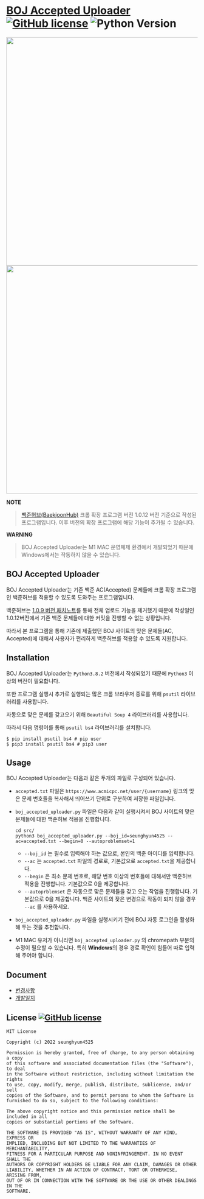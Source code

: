 # [BOJ Accepted Uploader](src/boj_accepted_uploader.py) [![GitHub license](https://img.shields.io/badge/license-MIT-blue.svg)](https://github.com/facebook/react/blob/main/LICENSE) ![Python Version](https://img.shields.io/badge/Python-3.8.2-orange)

<center><img src="images/ac.png" width="600"/></center> 
<center><img src="images/thumbnail.gif" width="600"/></center> 
 

**NOTE**
> [백준허브(BaekjoonHub)](https://chrome.google.com/webstore/detail/백준허브baekjoonhub/ccammcjdkpgjmcpijpahlehmapgmphmk?hl=ko) 크롬 확장 프로그램 버전 1.0.12 버전 기준으로 작성된 프로그램입니다. 이후 버전의 확장 프로그램에 해당 기능이 추가될 수 있습니다.

**WARNING**
> BOJ Accepted Uploader는 M1 MAC 운영체제 환경에서 개발되었기 때문에 Windows에서는 작동하지 않을 수 있습니다.

## BOJ Accepted Uploader

BOJ Accepted Uploader는 기존 백준 AC(Accepted) 문제들에 크롬 확장 프로그램인 백준허브를 적용할 수 있도록 도와주는 프로그램입니다.

백준허브는 [1.0.9 버전 패치노트](https://github.com/BaekjoonHub/BaekjoonHub/blob/v.1.1.1/Patch_Notes/1.0.9.md)를 통해 전체 업로드 기능을 제거했기 때문에 작성일인 1.0.12버전에서 기존 백준 문제들에 대한 커밋을 진행할 수 없는 상황입니다.

따라서 본 프로그램을 통해 기존에 제출했던 BOJ 사이트의 맞은 문제들(AC, Accepted)에 대해서 사용자가 편리하게 백준허브를 적용할 수 있도록 지원합니다.


## Installation

BOJ Accepted Uploader는 ```Python3.8.2``` 버전에서 작성되었기 때문에 ```Python3``` 이상의 버전이 필요합니다.

또한 프로그램 실행시 추가로 실행되는 많은 크롬 브라우저 종료를 위해 ```psutil``` 라이브러리를 사용합니다.

자동으로 맞은 문제를 갖고오기 위해 ```Beautiful Soup 4``` 라이브러리를 사용합니다.

따라서 다음 명령어를 통해 ```psutil bs4``` 라이브러리를 설치합니다.

```shell
$ pip install psutil bs4 # pip user
$ pip3 install psutil bs4 # pip3 user
```

## Usage

BOJ Accepted Uploader는 다음과 같은 두개의 파일로 구성되어 있습니다.

* ```accepted.txt``` 파일은 ```https://www.acmicpc.net/user/{username}``` 링크의 맞은 문제 번호들을 복사해서 띄어쓰기 단위로 구분하여 저장한 파일입니다.

* ```boj_accepted_uploader.py``` 파일은 다음과 같이 실행시켜서 BOJ 사이트의 맞은 문제들에 대한 백준허브 적용을 진행합니다.

    ```shell
    cd src/
    python3 boj_accepted_uploader.py --boj_id=seunghyun4525 --ac=accepted.txt --begin=0 --autoproblemset=1
    ```
    * ```--boj_id``` 는 필수로 입력해야 하는 값으로, 본인의 백준 아이디를 입력합니다.
    * ```--ac``` 는 ```accepted.txt``` 파일의 경로로, 기본값으로 ```accepted.txt```을 제공합니다.
    * ```--begin``` 은 최소 문제 번호로, 해당 번호 이상의 번호들에 대해서만 백준허브 적용을 진행합니다. 기본값으로 0을 제공합니다.
    * ```--autoprblemset``` 은 자동으로 맞은 문제들을 갖고 오는 작업을 진행합니다. 기본값으로 0을 제공합니다. 백준 사이트의 잦은 변경으로 작동이 되지 않을 경우 ```--ac``` 를 사용하세요.
  
* ```boj_accepted_uploader.py``` 파일을 실행시키기 전에 BOJ 자동 로그인을 활성화 해 두는 것을 추천합니다.

* M1 MAC 유저가 아니라면 ```boj_accepted_uploader.py``` 의 chromepath 부분의 수정이 필요할 수 있습니다. 특히 **Windows**의 경우 경로 확인이 힘들어 따로 입력해 주어야 합니다.

## Document

* [변경사항](docs/CHANGES.md)
* [개발일지](docs/DEVNOTE.md)


## License [![GitHub license](https://img.shields.io/badge/license-MIT-blue.svg)](https://github.com/facebook/react/blob/main/LICENSE)

```
MIT License

Copyright (c) 2022 seunghyun4525

Permission is hereby granted, free of charge, to any person obtaining a copy
of this software and associated documentation files (the "Software"), to deal
in the Software without restriction, including without limitation the rights
to use, copy, modify, merge, publish, distribute, sublicense, and/or sell
copies of the Software, and to permit persons to whom the Software is
furnished to do so, subject to the following conditions:

The above copyright notice and this permission notice shall be included in all
copies or substantial portions of the Software.

THE SOFTWARE IS PROVIDED "AS IS", WITHOUT WARRANTY OF ANY KIND, EXPRESS OR
IMPLIED, INCLUDING BUT NOT LIMITED TO THE WARRANTIES OF MERCHANTABILITY,
FITNESS FOR A PARTICULAR PURPOSE AND NONINFRINGEMENT. IN NO EVENT SHALL THE
AUTHORS OR COPYRIGHT HOLDERS BE LIABLE FOR ANY CLAIM, DAMAGES OR OTHER
LIABILITY, WHETHER IN AN ACTION OF CONTRACT, TORT OR OTHERWISE, ARISING FROM,
OUT OF OR IN CONNECTION WITH THE SOFTWARE OR THE USE OR OTHER DEALINGS IN THE
SOFTWARE.
```
